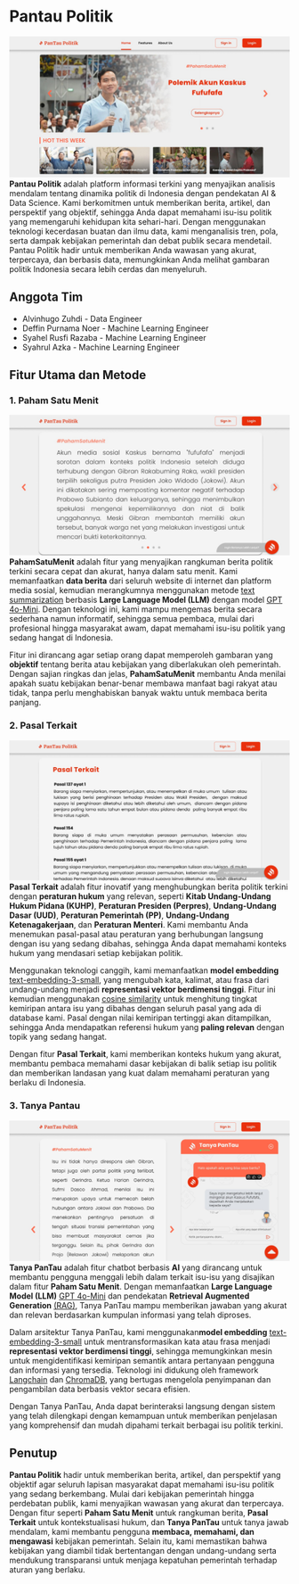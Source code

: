 # **Pantau Politik**

![Home Page](images/home_page.jpeg)
**Pantau Politik** adalah platform informasi terkini yang menyajikan analisis mendalam tentang dinamika politik di Indonesia dengan pendekatan AI & Data Science. Kami berkomitmen untuk memberikan berita, artikel, dan perspektif yang objektif, sehingga Anda dapat memahami isu-isu politik yang memengaruhi kehidupan kita sehari-hari. Dengan menggunakan teknologi kecerdasan buatan dan ilmu data, kami menganalisis tren, pola, serta dampak kebijakan pemerintah dan debat publik secara mendetail. Pantau Politik hadir untuk memberikan Anda wawasan yang akurat, terpercaya, dan berbasis data, memungkinkan Anda melihat gambaran politik Indonesia secara lebih cerdas dan menyeluruh.

## Anggota Tim
- Alvinhugo Zuhdi - Data Engineer
- Deffin Purnama Noer - Machine Learning Engineer
- Syahel Rusfi Razaba - Machine Learning Engineer
- Syahrul Azka - Machine Learning Engineer

## Fitur Utama dan Metode
### 1. **Paham Satu Menit**

![Paham Satu Menit](images/PahamSatuMenit_(2).jpeg)
**PahamSatuMenit** adalah fitur yang menyajikan rangkuman berita politik terkini secara cepat dan akurat, hanya dalam satu menit. Kami memanfaatkan **data berita** dari seluruh website di internet dan platform media sosial, kemudian merangkumnya menggunakan metode [text summarization](https://www.analyticsvidhya.com/blog/2022/02/text-summarisation/) berbasis **Large Language Model (LLM)** dengan model [GPT 4o-Mini](https://platform.openai.com/docs/models/gpt-4o-mini). Dengan teknologi ini, kami mampu mengemas berita secara sederhana namun informatif, sehingga semua pembaca, mulai dari profesional hingga masyarakat awam, dapat memahami isu-isu politik yang sedang hangat di Indonesia.

Fitur ini dirancang agar setiap orang dapat memperoleh gambaran yang **objektif** tentang berita atau kebijakan yang diberlakukan oleh pemerintah. Dengan sajian ringkas dan jelas, **PahamSatuMenit** membantu Anda menilai apakah suatu kebijakan benar-benar membawa manfaat bagi rakyat atau tidak, tanpa perlu menghabiskan banyak waktu untuk membaca berita panjang.

### 2. **Pasal Terkait**

![Pasal Terkait](images/pasal_terkait.jpeg)
**Pasal Terkait** adalah fitur inovatif yang menghubungkan berita politik terkini dengan **peraturan hukum** yang relevan, seperti **Kitab Undang-Undang Hukum Pidana (KUHP)**, **Peraturan Presiden (Perpres)**, **Undang-Undang Dasar (UUD)**, **Peraturan Pemerintah (PP)**, **Undang-Undang Ketenagakerjaan**, dan **Peraturan Menteri**. Kami membantu Anda menemukan pasal-pasal atau peraturan yang berhubungan langsung dengan isu yang sedang dibahas, sehingga Anda dapat memahami konteks hukum yang mendasari setiap kebijakan politik.

Menggunakan teknologi canggih, kami memanfaatkan **model embedding** [text-embedding-3-small](https://platform.openai.com/docs/guides/embeddings), yang mengubah kata, kalimat, atau frasa dari undang-undang menjadi **representasi vektor berdimensi tinggi**. Fitur ini kemudian menggunakan [cosine similarity](https://www.machinelearningplus.com/nlp/cosine-similarity/) untuk menghitung tingkat kemiripan antara isu yang dibahas dengan seluruh pasal yang ada di database kami. Pasal dengan nilai kemiripan tertinggi akan ditampilkan, sehingga Anda mendapatkan referensi hukum yang **paling relevan** dengan topik yang sedang hangat.

Dengan fitur **Pasal Terkait**, kami memberikan konteks hukum yang akurat, membantu pembaca memahami dasar kebijakan di balik setiap isu politik dan memberikan landasan yang kuat dalam memahami peraturan yang berlaku di Indonesia.

### 3. **Tanya Pantau**

![Tanya Pantau](images/chatbot_tanya_pantau.jpeg)
**Tanya PanTau** adalah fitur chatbot berbasis **AI** yang dirancang untuk membantu pengguna menggali lebih dalam terkait isu-isu yang disajikan dalam fitur **Paham Satu Menit**. Dengan memanfaatkan **Large Language Model (LLM)** [GPT 4o-Mini](https://platform.openai.com/docs/models/gpt-4o-mini) dan pendekatan **Retrieval Augmented Generation** [(RAG)](https://aws.amazon.com/what-is/retrieval-augmented-generation/), Tanya PanTau mampu memberikan jawaban yang akurat dan relevan berdasarkan kumpulan informasi yang telah diproses.

Dalam arsitektur Tanya PanTau, kami menggunakan**model embedding** [text-embedding-3-small](https://platform.openai.com/docs/guides/embeddings) untuk mentransformasikan kata atau frasa menjadi **representasi vektor berdimensi tinggi**, sehingga memungkinkan mesin untuk mengidentifikasi kemiripan semantik antara pertanyaan pengguna dan informasi yang tersedia. Teknologi ini didukung oleh framework [Langchain](https://python.langchain.com/docs/tutorials/rag/) dan [ChromaDB](https://python.langchain.com/docs/integrations/vectorstores/chroma/), yang bertugas mengelola penyimpanan dan pengambilan data berbasis vektor secara efisien.

Dengan Tanya PanTau, Anda dapat berinteraksi langsung dengan sistem yang telah dilengkapi dengan kemampuan untuk memberikan penjelasan yang komprehensif dan mudah dipahami terkait berbagai isu politik terkini.

## Penutup
**Pantau Politik** hadir untuk memberikan berita, artikel, dan perspektif yang objektif agar seluruh lapisan masyarakat dapat memahami isu-isu politik yang sedang berkembang. Mulai dari kebijakan pemerintah hingga perdebatan publik, kami menyajikan wawasan yang akurat dan terpercaya. Dengan fitur seperti **Paham Satu Menit** untuk rangkuman berita, **Pasal Terkait** untuk kontekstualisasi hukum, dan **Tanya PanTau** untuk tanya jawab mendalam, kami membantu pengguna **membaca, memahami, dan mengawasi** kebijakan pemerintah. Selain itu, kami memastikan bahwa kebijakan yang diambil tidak bertentangan dengan undang-undang serta mendukung transparansi untuk menjaga kepatuhan pemerintah terhadap aturan yang berlaku.
